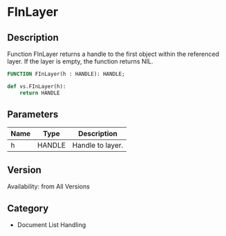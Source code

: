 # FInLayer

## Description
Function FInLayer returns a handle to the first object within the referenced layer. If the layer is empty, the function returns NIL.

```pascal
FUNCTION FInLayer(h : HANDLE): HANDLE;
```

```python
def vs.FInLayer(h):
    return HANDLE
```

## Parameters
|Name|Type|Description|
|---|---|---|
|h|HANDLE|Handle to layer.|

## Version
Availability: from All Versions

## Category
* Document List Handling


